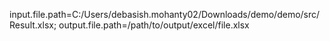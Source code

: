 input.file.path=C:/Users/debasish.mohanty02/Downloads/demo/demo/src/Result.xlsx;
output.file.path=/path/to/output/excel/file.xlsx
